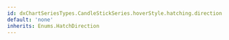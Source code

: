 ```yaml
---
id: dxChartSeriesTypes.CandleStickSeries.hoverStyle.hatching.direction
default: 'none'
inherits: Enums.HatchDirection
---
```

